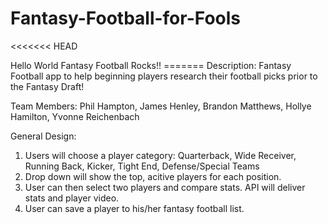 # Fantasy-Football-for-Fools

<<<<<<< HEAD
<!DOCTYPE html>
<html lang="en">
<head>
  <meta charset="utf-8">
  <title>test</title>
</head>
<body>
Hello World Fantasy Football Rocks!!

</body>
</html>
=======
Description: Fantasy Football app to help beginning players research their football picks prior to the Fantasy Draft!

Team Members: Phil Hampton, James Henley, Brandon Matthews, Hollye Hamilton, Yvonne Reichenbach

General Design:

1) Users will choose a player category: Quarterback, Wide Receiver, Running Back, Kicker, Tight End, Defense/Special Teams
2) Drop down will show the top, acitive players for each position.
3) User can then select two players and compare stats.  API will deliver stats and player video.
4) User can save a player to his/her fantasy football list.

